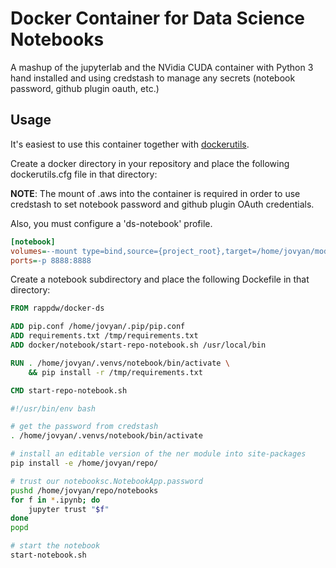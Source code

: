 # Docker Container for Data Science Notebooks

A mashup of the jupyterlab and the NVidia CUDA container
with Python 3 hand installed and using credstash to manage any secrets (notebook password,
github plugin oauth, etc.)

## Usage
It's easiest to use this container together with [dockerutils](https://pypi.python.org/pypi/dockerutils).

Create a docker directory in your repository and place the following dockerutils.cfg file in that directory:

**NOTE**: The mount of .aws into the container is required in order to use credstash to set
notebook password and github plugin OAuth credentials.

Also, you must configure a 'ds-notebook' profile.

```ini
[notebook]
volumes=--mount type=bind,source={project_root},target=/home/jovyan/model-ner -v /data:/data --mount type=bind,source=/Users/{user}/.aws,target=/home/jovyan/.aws
ports=-p 8888:8888
```
Create a notebook subdirectory and place the following Dockefile in that directory:

```dockerfile
FROM rappdw/docker-ds

ADD pip.conf /home/jovyan/.pip/pip.conf
ADD requirements.txt /tmp/requirements.txt
ADD docker/notebook/start-repo-notebook.sh /usr/local/bin

RUN . /home/jovyan/.venvs/notebook/bin/activate \
    && pip install -r /tmp/requirements.txt

CMD start-repo-notebook.sh
```

```bash
#!/usr/bin/env bash

# get the password from credstash
. /home/jovyan/.venvs/notebook/bin/activate

# install an editable version of the ner module into site-packages
pip install -e /home/jovyan/repo/

# trust our notebooksc.NotebookApp.password
pushd /home/jovyan/repo/notebooks
for f in *.ipynb; do
    jupyter trust "$f"
done
popd

# start the notebook
start-notebook.sh
```
